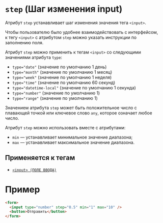 # `step` (Шаг изменения input)

Атрибут `step` устанавливает шаг изменения значения тега `<input>`.

Чтобы пользователю было удобнее взаимодействовать с интерфейсом, к тегу `<input>` с атрибутом `step` можно указать инструкции по заполнению поля.

Атрибут `step` можно применить к тегам `<input>` со следующими значениями атрибута `type`:

- `type="date"` (значение по умолчанию 1 день)
- `type="month"` (значение по умолчанию 1 месяц)
- `type="week"` (значение по умолчанию 1 неделя)
- `type="time"` (значение по умолчанию 60 секунд)
- `type="datetime-local"` (значение по умолчанию 1 секунда)
- `type="number"` (значение по умолчанию 1)
- `type="range"` (значение по умолчанию 1)

Значением атрибута `step` может быть положительное число с плавающей точкой или ключевое слово `any`, которое означает любое число.

Атрибут `step` можно использовать вместе с атрибутами:

- `min` — устанавливает минимальное значение диапазона;
- `max` — устанавливает максимальное значение диапазона.

## Применяется к тегам

- [`<input> (ПОЛЕ ВВОДА)`](<../TAGS FORM/input.md>)

# Пример

```html
<form>
  <input type="number" step="0.5" min="1" max="10" />
  <button>Отправить</button>
</form>
```
